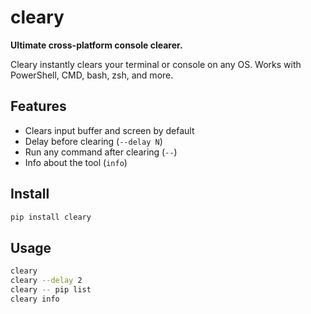 # cleary

**Ultimate cross-platform console clearer.**

Cleary instantly clears your terminal or console on any OS. Works with PowerShell, CMD, bash, zsh, and more.

## Features

- Clears input buffer and screen by default
- Delay before clearing (`--delay N`)
- Run any command after clearing (`--`)
- Info about the tool (`info`)

## Install

```sh
pip install cleary
```

## Usage

```sh
cleary
cleary --delay 2
cleary -- pip list
cleary info
``` 